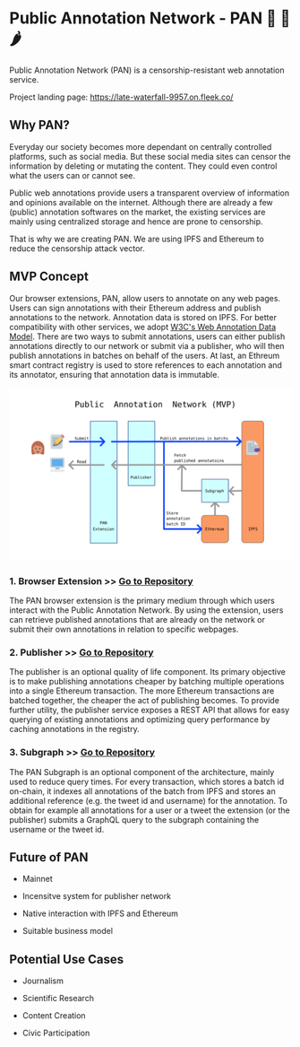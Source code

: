 # Public Annotation Network - PAN 🥘 🍕 🌶

Public Annotation Network (PAN) is a censorship-resistant web annotation service.

Project landing page: https://late-waterfall-9957.on.fleek.co/

## Why PAN?

Everyday our society becomes more dependant on centrally controlled platforms, such as social media.
But these social media sites can censor the information by deleting or mutating the content. They could even control what the users can or cannot see. 

Public web annotations provide users a transparent overview of information and opinions available on the internet. Although there are already a few (public) annotation softwares on the market, the existing services are mainly using centralized storage and hence are prone to censorship. 

That is why we are creating PAN. We are using IPFS and Ethereum to reduce the censorship attack vector.


## MVP Concept

Our browser extensions, PAN, allow users to annotate on any web pages. Users can sign annotations with their Ethereum address and publish annotations to the network. Annotation data is stored on IPFS. For better compatibility with other services, we adopt [W3C's Web Annotation Data Model](https://www.w3.org/TR/annotation-model/). There are two ways to submit annotations, users can either publish annotations directly to our network or submit via a publisher, who will then publish annotations in batches on behalf of the users. At last, an Ethreum smart contract registry is used to store references to each annotation and its annotator, ensuring that annotation data is immutable.

![PAN](https://github.com/Public-Annotation-Network/management/blob/master/product/2020-08-06%20PAN-diagram-revision1.png)

### 1. Browser Extension >> [Go to Repository](https://github.com/Public-Annotation-Network/extension)

The PAN browser extension is the primary medium through which users interact with the Public Annotation Network. By using the extension, users can retrieve published annotations that are already on the network or submit their own annotations in relation to specific webpages. 

### 2. Publisher >> [Go to Repository](https://github.com/Public-Annotation-Network/publisher)

The publisher is an optional quality of life component. Its primary objective is to make publishing annotations cheaper by batching multiple operations into a single Ethereum transaction. The more Ethereum transactions are batched together, the cheaper the act of publishing becomes. To provide further utility, the publisher service exposes a REST API that allows for easy querying of existing annotations and optimizing query performance by caching annotations in the registry.

### 3. Subgraph >> [Go to Repository](https://github.com/Public-Annotation-Network/subgraph)

The PAN Subgraph is an optional component of the architecture, mainly used to reduce query times. For every transaction, which stores a batch id on-chain, it indexes all annotations of the batch from IPFS and stores an additional reference (e.g. the tweet id and username) for the annotation. To obtain for example all annotations for a user or a tweet the extension (or the publisher) submits a GraphQL query to the subgraph containing the username or the tweet id.


## Future of PAN

- Mainnet

- Incensitve system for publisher network

- Native interaction with IPFS and Ethereum

- Suitable business model

## Potential Use Cases

- Journalism

- Scientific Research

- Content Creation

- Civic Participation




